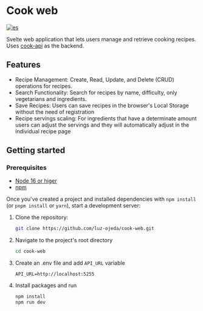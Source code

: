 # Cook web

[![es](https://img.shields.io/badge/lang-es-red)](https://github.com/luz-ojeda/cook-api/blob/main/README.es.md)

Svelte web application that lets users manage and retrieve cooking recipes. Uses [cook-api](https://github.com/luz-ojeda/cook-api) as the backend.

## Features

- Recipe Management: Create, Read, Update, and Delete (CRUD) operations for recipes.
- Search Functionality: Search for recipes by name, difficulty, only vegetarians and ingredients.
- Save Recipes: Users can save recipes in the browser's Local Storage without the need of registration
- Recipe servings scaling: For ingredients that have a determinate amount users can adjust the servings and they will automatically adjust in the individual recipe page

## Getting started

### Prerequisites

- [Node 16 or higer](https://nodejs.org/en/download)
- [npm](https://www.npmjs.com/)

Once you've created a project and installed dependencies with `npm install` (or `pnpm install` or `yarn`), start a development server:

1. Clone the repository:

   ```bash
   git clone https://github.com/luz-ojeda/cook-web.git

2. Navigate to the project's root directory

   ```bash
   cd cook-web

3. Create an .env file and add `API_URL` variable
    ```plaintext
    API_URL=http://localhost:5255
    ```
4. Install packages and run

    ```bash
    npm install
    npm run dev